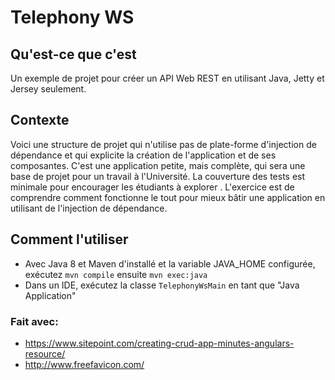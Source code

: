 # Telephony WS

## Qu'est-ce que c'est
Un exemple de projet pour créer un API Web REST en utilisant Java, Jetty et Jersey seulement.

## Contexte
Voici une structure de projet qui n'utilise pas de plate-forme d'injection de dépendance et qui explicite
 la création de l'application et de ses composantes. C'est une application petite, mais complète, qui sera une base de 
 projet pour un travail à l'Université. La couverture des tests est minimale pour encourager les étudiants à explorer
 . L'exercice est de comprendre comment fonctionne le tout pour mieux bâtir une application en utilisant 
 de l'injection de dépendance.

##  Comment l'utiliser
* Avec Java 8 et Maven d'installé et la variable JAVA_HOME configurée, exécutez `mvn compile` ensuite `mvn exec:java`
* Dans un IDE, exécutez la classe `TelephonyWsMain` en tant que "Java Application"

### Fait avec:
* https://www.sitepoint.com/creating-crud-app-minutes-angulars-resource/
* http://www.freefavicon.com/
